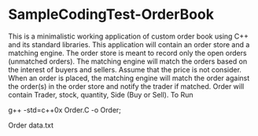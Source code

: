 # SampleCodingTest-OrderBook
This is a minimalistic working application of custom order book using C++ and its standard libraries. This application will contain an order store and a matching engine. The order store is meant to record only the open orders (unmatched orders). The matching engine will match the orders based on the interest of buyers and sellers. Assume that the price is not consider. When an order is placed, the matching engine will match the order against the order(s) in the order store and notify the trader if matched.   Order will contain Trader, stock, quantity, Side (Buy or Sell).
To Run

g++ -std=c++0x Order.C -o Order;

Order data.txt
